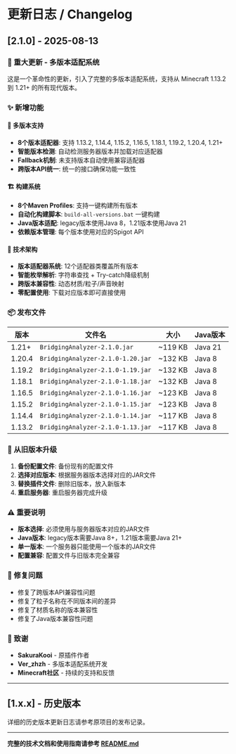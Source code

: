 # 更新日志 / Changelog

## [2.1.0] - 2025-08-13

### 🎉 重大更新 - 多版本适配系统

这是一个革命性的更新，引入了完整的多版本适配系统，支持从 Minecraft 1.13.2 到 1.21+ 的所有现代版本。

### ✨ 新增功能

#### 🚀 多版本支持
- **8个版本适配器**: 支持 1.13.2, 1.14.4, 1.15.2, 1.16.5, 1.18.1, 1.19.2, 1.20.4, 1.21+
- **智能版本检测**: 自动检测服务器版本并加载对应适配器
- **Fallback机制**: 未支持版本自动使用兼容适配器
- **跨版本API统一**: 统一的接口确保功能一致性

#### 🏗️ 构建系统
- **8个Maven Profiles**: 支持一键构建所有版本
- **自动化构建脚本**: `build-all-versions.bat` 一键构建
- **Java版本适配**: legacy版本使用Java 8，1.21版本使用Java 21
- **依赖版本管理**: 每个版本使用对应的Spigot API

#### 🔧 技术架构
- **版本适配器系统**: 12个适配器类覆盖所有版本
- **智能枚举解析**: 字符串查找 + Try-catch降级机制
- **跨版本兼容性**: 动态材质/粒子/声音映射
- **零配置使用**: 下载对应版本即可直接使用

### 📦 发布文件

| 版本 | 文件名 | 大小 | Java版本 |
|------|--------|------|----------|
| 1.21+ | `BridgingAnalyzer-2.1.0.jar` | ~119 KB | Java 21 |
| 1.20.4 | `BridgingAnalyzer-2.1.0-1.20.jar` | ~132 KB | Java 8 |
| 1.19.2 | `BridgingAnalyzer-2.1.0-1.19.jar` | ~132 KB | Java 8 |
| 1.18.1 | `BridgingAnalyzer-2.1.0-1.18.jar` | ~132 KB | Java 8 |
| 1.16.5 | `BridgingAnalyzer-2.1.0-1.16.jar` | ~123 KB | Java 8 |
| 1.15.2 | `BridgingAnalyzer-2.1.0-1.15.jar` | ~123 KB | Java 8 |
| 1.14.4 | `BridgingAnalyzer-2.1.0-1.14.jar` | ~117 KB | Java 8 |
| 1.13.2 | `BridgingAnalyzer-2.1.0-1.13.jar` | ~117 KB | Java 8 |

### 🔄 从旧版本升级

1. **备份配置文件**: 备份现有的配置文件
2. **选择对应版本**: 根据服务器版本选择对应的JAR文件
3. **替换插件文件**: 删除旧版本，放入新版本
4. **重启服务器**: 重启服务器完成升级

### ⚠️ 重要说明

- **版本选择**: 必须使用与服务器版本对应的JAR文件
- **Java版本**: legacy版本需要Java 8+，1.21版本需要Java 21+
- **单一版本**: 一个服务器只能使用一个版本的JAR文件
- **配置兼容**: 配置文件与旧版本完全兼容

### 🐛 修复问题

- 修复了跨版本API兼容性问题
- 修复了粒子名称在不同版本间的差异
- 修复了材质名称的版本兼容性
- 修复了Java版本兼容性问题

### 🙏 致谢

- **SakuraKooi** - 原插件作者
- **Ver_zhzh** - 多版本适配系统开发
- **Minecraft社区** - 持续的支持和反馈

---

## [1.x.x] - 历史版本

详细的历史版本更新日志请参考原项目的发布记录。

---

**完整的技术文档和使用指南请参考 [README.md](README.md)**
